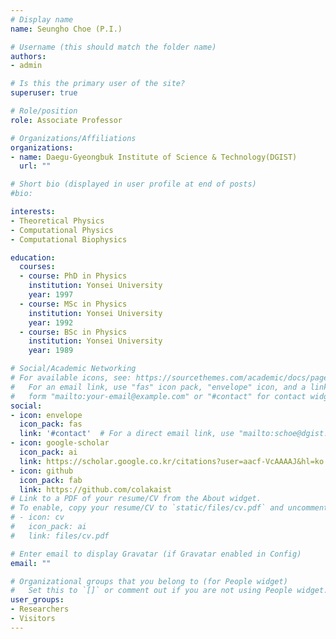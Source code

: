 ```yaml
---
# Display name
name: Seungho Choe (P.I.)

# Username (this should match the folder name)
authors:
- admin

# Is this the primary user of the site?
superuser: true

# Role/position
role: Associate Professor

# Organizations/Affiliations
organizations:
- name: Daegu-Gyeongbuk Institute of Science & Technology(DGIST)
  url: ""

# Short bio (displayed in user profile at end of posts)
#bio: 

interests:
- Theoretical Physics
- Computational Physics
- Computational Biophysics

education:
  courses:
  - course: PhD in Physics
    institution: Yonsei University
    year: 1997
  - course: MSc in Physics
    institution: Yonsei University
    year: 1992
  - course: BSc in Physics
    institution: Yonsei University
    year: 1989

# Social/Academic Networking
# For available icons, see: https://sourcethemes.com/academic/docs/page-builder/#icons
#   For an email link, use "fas" icon pack, "envelope" icon, and a link in the
#   form "mailto:your-email@example.com" or "#contact" for contact widget.
social:
- icon: envelope
  icon_pack: fas
  link: '#contact'  # For a direct email link, use "mailto:schoe@dgist.ac.kr".
- icon: google-scholar
  icon_pack: ai
  link: https://scholar.google.co.kr/citations?user=aacf-VcAAAAJ&hl=ko
- icon: github
  icon_pack: fab
  link: https://github.com/colakaist
# Link to a PDF of your resume/CV from the About widget.
# To enable, copy your resume/CV to `static/files/cv.pdf` and uncomment the lines below.
# - icon: cv
#   icon_pack: ai
#   link: files/cv.pdf

# Enter email to display Gravatar (if Gravatar enabled in Config)
email: ""

# Organizational groups that you belong to (for People widget)
#   Set this to `[]` or comment out if you are not using People widget.
user_groups:
- Researchers
- Visitors
---
```


